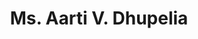 ---
layout: layouts/profile.liquid
title: Ms. Aarti V. Dhupelia
id: ms_aarti_v_dhupelia
prefix: Ms.
first: Aarti
middle: V.
last: Dhupelia
suffix: 
currentTitle: Vice President for Undergraduate Education and Dean of the Undergraduate College
currentOrg: National Louis University
bio: Aarti Dhupelia is Vice President for Undergraduate Education and Dean of the Undergraduate College at National Louis University, where she oversees NLU’s innovative efforts to drive equity in bachelor’s degree attainment and employment for nearly 4,000 students annually by offering affordability, strong wraparound support, and a personalized and professionally focused curriculum. Prior to joining NLU, Aarti served in several senior leadership roles at Chicago Public Schools, most recently as CPS' Chief Officer for the Office of College and Career Success, where she drove strategies around attendance and truancy, drop-out re-engagement, out-of-school time, social and emotional learning, college and career planning, and early college and career acceleration coursework. Before joining CPS, Aarti worked as a management consultant to Fortune 500 companies at Marakon Associates. <br /><br />Currently, Aarti serves on the Boards of Civic Consulting Alliance, Noble Network of Charter Schools, and Distinctive Schools, as well as on the Leadership Council of Thrive Chicago, and previously she served on the Boards of iMentor Chicago and Genesys Works Chicago. In 2019, Aarti served as Co-Chair of the Education Transition Committee for Chicago’s Mayor Lori Lightfoot, and in prior years, she participated in the US Department of Education’s employability skills expert working group and as a Judge in First Lady Michelle Obama’s Reach Higher Career App Challenge.<br /><br />Aarti holds a Master of Business Administration from Harvard Business School, a Bachelor of Arts from Northwestern University, and a Certificate in Academic Leadership from Penn State University. She is an alumna of the Broad Residency in Urban Education and Leadership Greater Chicago, is an Aspen Fellow, and is currently pursuing her Doctorate in Higher Education Leadership at National Louis University. Aarti is a member of The Chicago Network, and in 2017, the Center for Digital Education named Aarti to its Top 30 Technologists, Transformers, and Trailblazers nationwide.
linkedin: https://www.linkedin.com/in/aarti-dhupelia-799316/
tiktok: 
twitter: 
aboutme: 
insta: 
orgURL: 
snapchat: 
personalURL: 
smallHeadshotURL: assets/images/headshots/Aarti%20Dhupelia%20Headshot%201-412_converted_scaled.avif
originalHeadshotURL: assets/images/headshots/Aarti%20Dhupelia%20Headshot%201-412_converted_scaled.avif
tags-experience: 
 - Business Development
 - HR / Human Resources
 - P&L&#58; $0-$500M
 - Private Companies
 - Transformational and Growth
 - Business Development
 - Finance
 - Mergers & Acquisitions
 - P&L&#58; $0-$500M
 - Private Companies
 - Transformational and Growth
 - Turnaround
tags-current-industries: 
 - Civic/Public Policy
 - Consulting
 - Education and Health Services
 - Educational Services
tags-current-position: 
 - VP / Vice President
tags-past-industries: 
 - Air Transportation
 - Civic/Public Policy
 - Consulting
 - Education and Health Services
 - Educational Services
 - Goods-Producing Industries
 - Government
 - Manufacturing
 - Marketing/Sales
 - Primary Metal Manufacturing
tags-past-position: 
 - Executive Director
 - VP / Vice President
tags-current-board-service: 
    - Nonprofit
tags-past-board-service: 
    - Nonprofit
boards-current-corporate-private: 
boards-current-corporate-public: 
boards-current-nonprofit: 
 - Noble Network of Charter Schools, Board Member
 - Civic Consulting Alliance, Board Member
 - Distinctive Schools, Board Member
boards-current-privateequity: 
boards-current-spac: 
boards-current-vc: 
boards-past-corporate-private: 
boards-past-corporate-public: 
boards-past-nonprofit: 
 - iMentor Chicago, Board Member
 - Genesys Works Chicago, Board Member
boards-past-privateequity: 
boards-past-spac: 
boards-past-vc: 
---